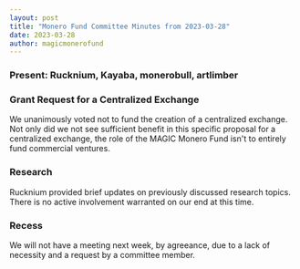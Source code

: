 ```yaml
---
layout: post
title: "Monero Fund Committee Minutes from 2023-03-28"
date: 2023-03-28
author: magicmonerofund
---
```


### Present: Rucknium, Kayaba, monerobull, artlimber

### Grant Request for a Centralized Exchange

We unanimously voted not to fund the creation of a centralized exchange. Not only did we not see sufficient benefit in this specific proposal for a centralized exchange, the role of the MAGIC Monero Fund isn't to entirely fund commercial ventures.

### Research

Rucknium provided brief updates on previously discussed research topics. There is no active involvement warranted on our end at this time.

### Recess

We will not have a meeting next week, by agreeance, due to a lack of necessity and a request by a committee member.

